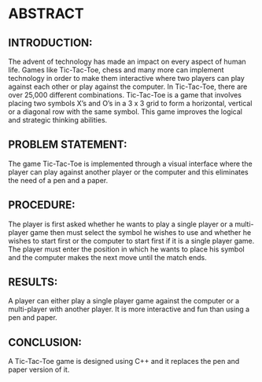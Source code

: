 <h1>ABSTRACT</h1>

<h2>INTRODUCTION:</h2>

The advent of technology has made an impact on every aspect of human life. Games
like Tic-Tac-Toe, chess and many more can implement technology in order to make
them interactive where two players can play against each other or play against
the computer. In Tic-Tac-Toe, there are over 25,000 different combinations.
Tic-Tac-Toe is a game that involves placing two symbols X’s and O’s in a 3 x 3
grid to form a horizontal, vertical or a diagonal row with the same symbol. This
game improves the logical and strategic thinking abilities.


<h2>PROBLEM STATEMENT:</h2>

The game Tic-Tac-Toe is implemented through a visual interface where the player
can play against another player or the computer and this eliminates the need of
a pen and a paper.


<h2>PROCEDURE:</h2>

The player is first asked whether he wants to play a single player or a
multi-player game then must select the symbol he wishes to use and whether he
wishes to start first or the computer to start first if it is a single player
game. The player must enter the position in which he wants to place his symbol
and the computer makes the next move until the match ends.


<h2>RESULTS:</h2>

A player can either play a single player game against the computer or a
multi-player with another player. It is more interactive and fun than using a
pen and paper.


<h2>CONCLUSION:</h2>

A Tic-Tac-Toe game is designed using C++ and it replaces the pen and paper
version of it.
